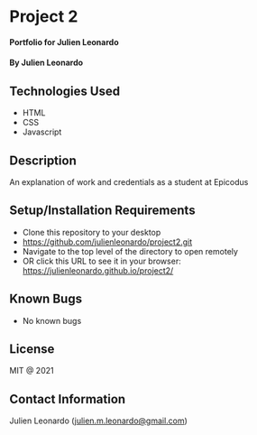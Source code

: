 # Project 2

#### Portfolio for Julien Leonardo

#### By Julien Leonardo

## Technologies Used

* HTML
* CSS
* Javascript
 

## Description

An explanation of work and credentials as a student at Epicodus

## Setup/Installation Requirements

* Clone this repository to your desktop
* https://github.com/julienleonardo/project2.git
* Navigate to the top level of the directory to open remotely 
* OR click this URL to see it in your browser: https://julienleonardo.github.io/project2/

## Known Bugs

* No known bugs

## License

MIT @ 2021

## Contact Information

Julien Leonardo (julien.m.leonardo@gmail.com)